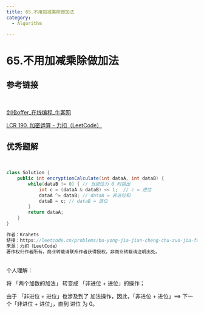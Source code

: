 ```yaml
---
title: 65.不用加减乘除做加法
category:
  - Algorithm

---
```


# 65.不用加减乘除做加法

## 参考链接

<br/>

[剑指offer_在线编程_牛客网](https://www.nowcoder.com/exam/oj/ta?page=2&tpId=13&type=265)

[LCR 190. 加密运算 - 力扣（LeetCode）](https://leetcode.cn/problems/bu-yong-jia-jian-cheng-chu-zuo-jia-fa-lcof/solutions/210882/mian-shi-ti-65-bu-yong-jia-jian-cheng-chu-zuo-ji-7/)



## 优秀题解

<br/>

```java
class Solution {
    public int encryptionCalculate(int dataA, int dataB) {
        while(dataB != 0) { // 当进位为 0 时跳出
            int c = (dataA & dataB) << 1;  // c = 进位
            dataA ^= dataB; // dataA = 非进位和
            dataB = c; // dataB = 进位
        }
        return dataA;
    }
}

作者：Krahets
链接：https://leetcode.cn/problems/bu-yong-jia-jian-cheng-chu-zuo-jia-fa-lcof/solutions/210882/mian-shi-ti-65-bu-yong-jia-jian-cheng-chu-zuo-ji-7/
来源：力扣（LeetCode）
著作权归作者所有。商业转载请联系作者获得授权，非商业转载请注明出处。
```

<br/>个人理解：

将 「两个加数的加法」 转变成 「非进位 + 进位」的操作；

由于 「非进位 + 进位」也涉及到了 加法操作，因此，「非进位 + 进位」==> 下一个「非进位  + 进位」，直到 进位 为 0。



